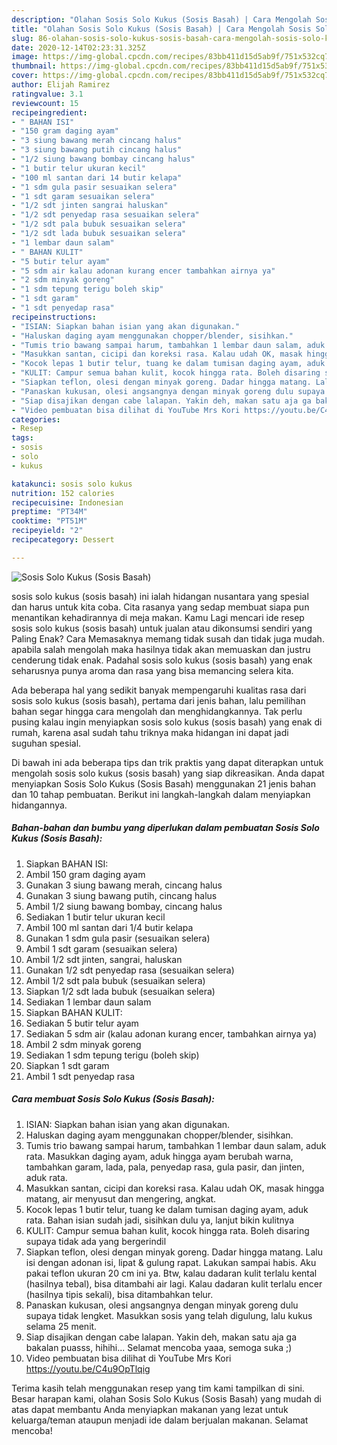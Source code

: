 ```yaml
---
description: "Olahan Sosis Solo Kukus (Sosis Basah) | Cara Mengolah Sosis Solo Kukus (Sosis Basah) Yang Bisa Manjain Lidah"
title: "Olahan Sosis Solo Kukus (Sosis Basah) | Cara Mengolah Sosis Solo Kukus (Sosis Basah) Yang Bisa Manjain Lidah"
slug: 86-olahan-sosis-solo-kukus-sosis-basah-cara-mengolah-sosis-solo-kukus-sosis-basah-yang-bisa-manjain-lidah
date: 2020-12-14T02:23:31.325Z
image: https://img-global.cpcdn.com/recipes/83bb411d15d5ab9f/751x532cq70/sosis-solo-kukus-sosis-basah-foto-resep-utama.jpg
thumbnail: https://img-global.cpcdn.com/recipes/83bb411d15d5ab9f/751x532cq70/sosis-solo-kukus-sosis-basah-foto-resep-utama.jpg
cover: https://img-global.cpcdn.com/recipes/83bb411d15d5ab9f/751x532cq70/sosis-solo-kukus-sosis-basah-foto-resep-utama.jpg
author: Elijah Ramirez
ratingvalue: 3.1
reviewcount: 15
recipeingredient:
- " BAHAN ISI"
- "150 gram daging ayam"
- "3 siung bawang merah cincang halus"
- "3 siung bawang putih cincang halus"
- "1/2 siung bawang bombay cincang halus"
- "1 butir telur ukuran kecil"
- "100 ml santan dari 14 butir kelapa"
- "1 sdm gula pasir sesuaikan selera"
- "1 sdt garam sesuaikan selera"
- "1/2 sdt jinten sangrai haluskan"
- "1/2 sdt penyedap rasa sesuaikan selera"
- "1/2 sdt pala bubuk sesuaikan selera"
- "1/2 sdt lada bubuk sesuaikan selera"
- "1 lembar daun salam"
- " BAHAN KULIT"
- "5 butir telur ayam"
- "5 sdm air kalau adonan kurang encer tambahkan airnya ya"
- "2 sdm minyak goreng"
- "1 sdm tepung terigu boleh skip"
- "1 sdt garam"
- "1 sdt penyedap rasa"
recipeinstructions:
- "ISIAN: Siapkan bahan isian yang akan digunakan."
- "Haluskan daging ayam menggunakan chopper/blender, sisihkan."
- "Tumis trio bawang sampai harum, tambahkan 1 lembar daun salam, aduk rata. Masukkan daging ayam, aduk hingga ayam berubah warna, tambahkan garam, lada, pala, penyedap rasa, gula pasir, dan jinten, aduk rata."
- "Masukkan santan, cicipi dan koreksi rasa. Kalau udah OK, masak hingga matang, air menyusut dan mengering, angkat."
- "Kocok lepas 1 butir telur, tuang ke dalam tumisan daging ayam, aduk rata. Bahan isian sudah jadi, sisihkan dulu ya, lanjut bikin kulitnya"
- "KULIT: Campur semua bahan kulit, kocok hingga rata. Boleh disaring supaya tidak ada yang bergerindil"
- "Siapkan teflon, olesi dengan minyak goreng. Dadar hingga matang. Lalu isi dengan adonan isi, lipat &amp; gulung rapat. Lakukan sampai habis. Aku pakai teflon ukuran 20 cm ini ya. Btw, kalau dadaran kulit terlalu kental (hasilnya tebal), bisa ditambahi air lagi. Kalau dadaran kulit terlalu encer (hasilnya tipis sekali), bisa ditambahkan telur."
- "Panaskan kukusan, olesi angsangnya dengan minyak goreng dulu supaya tidak lengket. Masukkan sosis yang telah digulung, lalu kukus selama 25 menit."
- "Siap disajikan dengan cabe lalapan. Yakin deh, makan satu aja ga bakalan puasss, hihihi... Selamat mencoba yaaa, semoga suka ;)"
- "Video pembuatan bisa dilihat di YouTube Mrs Kori https://youtu.be/C4u9OpTlqig"
categories:
- Resep
tags:
- sosis
- solo
- kukus

katakunci: sosis solo kukus 
nutrition: 152 calories
recipecuisine: Indonesian
preptime: "PT34M"
cooktime: "PT51M"
recipeyield: "2"
recipecategory: Dessert

---
```



![Sosis Solo Kukus (Sosis Basah)](https://img-global.cpcdn.com/recipes/83bb411d15d5ab9f/751x532cq70/sosis-solo-kukus-sosis-basah-foto-resep-utama.jpg)


sosis solo kukus (sosis basah) ini ialah hidangan nusantara yang spesial dan harus untuk kita coba. Cita rasanya yang sedap membuat siapa pun menantikan kehadirannya di meja makan.
Kamu Lagi mencari ide resep sosis solo kukus (sosis basah) untuk jualan atau dikonsumsi sendiri yang Paling Enak? Cara Memasaknya memang tidak susah dan tidak juga mudah. apabila salah mengolah maka hasilnya tidak akan memuaskan dan justru cenderung tidak enak. Padahal sosis solo kukus (sosis basah) yang enak seharusnya punya aroma dan rasa yang bisa memancing selera kita.



Ada beberapa hal yang sedikit banyak mempengaruhi kualitas rasa dari sosis solo kukus (sosis basah), pertama dari jenis bahan, lalu pemilihan bahan segar hingga cara mengolah dan menghidangkannya. Tak perlu pusing kalau ingin menyiapkan sosis solo kukus (sosis basah) yang enak di rumah, karena asal sudah tahu triknya maka hidangan ini dapat jadi suguhan spesial.


Di bawah ini ada beberapa tips dan trik praktis yang dapat diterapkan untuk mengolah sosis solo kukus (sosis basah) yang siap dikreasikan. Anda dapat menyiapkan Sosis Solo Kukus (Sosis Basah) menggunakan 21 jenis bahan dan 10 tahap pembuatan. Berikut ini langkah-langkah dalam menyiapkan hidangannya.

<!--inarticleads1-->

##### Bahan-bahan dan bumbu yang diperlukan dalam pembuatan Sosis Solo Kukus (Sosis Basah):

1. Siapkan  BAHAN ISI:
1. Ambil 150 gram daging ayam
1. Gunakan 3 siung bawang merah, cincang halus
1. Gunakan 3 siung bawang putih, cincang halus
1. Ambil 1/2 siung bawang bombay, cincang halus
1. Sediakan 1 butir telur ukuran kecil
1. Ambil 100 ml santan dari 1/4 butir kelapa
1. Gunakan 1 sdm gula pasir (sesuaikan selera)
1. Ambil 1 sdt garam (sesuaikan selera)
1. Ambil 1/2 sdt jinten, sangrai, haluskan
1. Gunakan 1/2 sdt penyedap rasa (sesuaikan selera)
1. Ambil 1/2 sdt pala bubuk (sesuaikan selera)
1. Siapkan 1/2 sdt lada bubuk (sesuaikan selera)
1. Sediakan 1 lembar daun salam
1. Siapkan  BAHAN KULIT:
1. Sediakan 5 butir telur ayam
1. Sediakan 5 sdm air (kalau adonan kurang encer, tambahkan airnya ya)
1. Ambil 2 sdm minyak goreng
1. Sediakan 1 sdm tepung terigu (boleh skip)
1. Siapkan 1 sdt garam
1. Ambil 1 sdt penyedap rasa




<!--inarticleads2-->

##### Cara membuat Sosis Solo Kukus (Sosis Basah):

1. ISIAN: Siapkan bahan isian yang akan digunakan.
1. Haluskan daging ayam menggunakan chopper/blender, sisihkan.
1. Tumis trio bawang sampai harum, tambahkan 1 lembar daun salam, aduk rata. Masukkan daging ayam, aduk hingga ayam berubah warna, tambahkan garam, lada, pala, penyedap rasa, gula pasir, dan jinten, aduk rata.
1. Masukkan santan, cicipi dan koreksi rasa. Kalau udah OK, masak hingga matang, air menyusut dan mengering, angkat.
1. Kocok lepas 1 butir telur, tuang ke dalam tumisan daging ayam, aduk rata. Bahan isian sudah jadi, sisihkan dulu ya, lanjut bikin kulitnya
1. KULIT: Campur semua bahan kulit, kocok hingga rata. Boleh disaring supaya tidak ada yang bergerindil
1. Siapkan teflon, olesi dengan minyak goreng. Dadar hingga matang. Lalu isi dengan adonan isi, lipat &amp; gulung rapat. Lakukan sampai habis. Aku pakai teflon ukuran 20 cm ini ya. Btw, kalau dadaran kulit terlalu kental (hasilnya tebal), bisa ditambahi air lagi. Kalau dadaran kulit terlalu encer (hasilnya tipis sekali), bisa ditambahkan telur.
1. Panaskan kukusan, olesi angsangnya dengan minyak goreng dulu supaya tidak lengket. Masukkan sosis yang telah digulung, lalu kukus selama 25 menit.
1. Siap disajikan dengan cabe lalapan. Yakin deh, makan satu aja ga bakalan puasss, hihihi... Selamat mencoba yaaa, semoga suka ;)
1. Video pembuatan bisa dilihat di YouTube Mrs Kori https://youtu.be/C4u9OpTlqig




Terima kasih telah menggunakan resep yang tim kami tampilkan di sini. Besar harapan kami, olahan Sosis Solo Kukus (Sosis Basah) yang mudah di atas dapat membantu Anda menyiapkan makanan yang lezat untuk keluarga/teman ataupun menjadi ide dalam berjualan makanan. Selamat mencoba!

